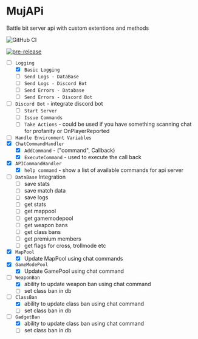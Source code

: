 # MujAPi
Battle bit server api with custom extentions and methods

![GitHub CI](https://github.com/muji2498/BattleBit-Community-Server-API/actions/workflows/build.yml/badge.svg)

[![pre-release](https://github.com/muji2498/BattleBit-Community-Server-API/actions/workflows/pre-release.yml/badge.svg)](https://github.com/muji2498/BattleBit-Community-Server-API/actions/workflows/pre-release.yml)

  * [ ] `Logging`
	* [x] `Basic Logging`
    * [ ] `Send Logs - DataBase`
	* [ ] `Send Logs - Discord Bot`
	* [ ] `Send Errors - Database`
	* [ ] `Send Errors - Discord Bot`
  * [ ] `Discord Bot` - integrate discord bot
	* [ ] `Start Server`
	* [ ] `Issue Commands`
	* [ ] `Take Actions` - could be used if you have something scanning chat for profanity or OnPlayerReported
  * [ ] `Handle Environment Variables`
  * [x] `ChatCommandHandler`
	* [x] `AddCommand` - ("command", Callback)
	* [x] `ExecuteCommand` - used to execute the call back
  * [x] `APICommandHandler`
	* [x] `help command` - show a list of available commands for api server
  * [ ] `DataBase` Integration
	* [ ] save stats
	* [ ] save match data
	* [ ] save logs
	* [ ] get stats
	* [ ] get mappool
	* [ ] get gamemodepool
	* [ ] get weapon bans
	* [ ] get class bans
	* [ ] get premium members
	* [ ] get flags for cross, trollmode etc
  * [x] `MapPool`
	* [x] Update MapPool using chat commands
  * [x] `GameModePool`
	* [x] Update GamePool using chat command
  * [ ] `WeaponBan`
	* [x] ability to update weapon ban using chat command
	* [ ] set class ban in db
  * [ ] `ClassBan`
	* [x] ability to update class ban using chat command
	* [ ] set class ban in db
  * [ ] `GadgetBan`
	* [x] ability to update class ban using chat command
	* [ ] set class ban in db
